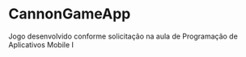 # CannonGameApp
Jogo desenvolvido conforme solicitação na aula de Programação de Aplicativos Mobile I
